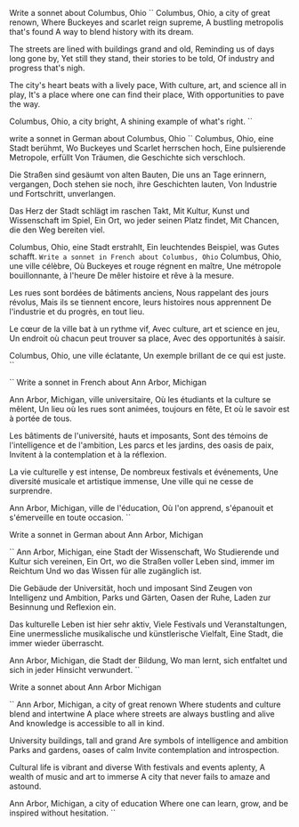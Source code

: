 



Write a sonnet about Columbus, Ohio
``
Columbus, Ohio, a city of great renown,
Where Buckeyes and scarlet reign supreme,
A bustling metropolis that's found
A way to blend history with its dream.

The streets are lined with buildings grand and old,
Reminding us of days long gone by,
Yet still they stand, their stories to be told,
Of industry and progress that's nigh.

The city's heart beats with a lively pace,
With culture, art, and science all in play,
It's a place where one can find their place,
With opportunities to pave the way.

Columbus, Ohio, a city bright,
A shining example of what's right.
``

write a sonnet in German about Columbus, Ohio
``
Columbus, Ohio, eine Stadt berühmt,
Wo Buckeyes und Scarlet herrschen hoch,
Eine pulsierende Metropole, erfüllt
Von Träumen, die Geschichte sich verschloch.

Die Straßen sind gesäumt von alten Bauten,
Die uns an Tage erinnern, vergangen,
Doch stehen sie noch, ihre Geschichten lauten,
Von Industrie und Fortschritt, unverlangen.

Das Herz der Stadt schlägt im raschen Takt,
Mit Kultur, Kunst und Wissenschaft im Spiel,
Ein Ort, wo jeder seinen Platz findet,
Mit Chancen, die den Weg bereiten viel.

Columbus, Ohio, eine Stadt erstrahlt,
Ein leuchtendes Beispiel, was Gutes schafft.
``
Write a sonnet in French about Columbus, Ohio
``
Columbus, Ohio, une ville célèbre,
Où Buckeyes et rouge régnent en maître,
Une métropole bouillonnante, à l'heure
De mêler histoire et rêve à la mesure.

Les rues sont bordées de bâtiments anciens,
Nous rappelant des jours révolus,
Mais ils se tiennent encore, leurs histoires nous apprennent
De l'industrie et du progrès, en tout lieu.

Le cœur de la ville bat à un rythme vif,
Avec culture, art et science en jeu,
Un endroit où chacun peut trouver sa place,
Avec des opportunités à saisir.

Columbus, Ohio, une ville éclatante,
Un exemple brillant de ce qui est juste.
``

``
Write a sonnet in French about Ann Arbor, Michigan

Ann Arbor, Michigan, ville universitaire,
Où les étudiants et la culture se mêlent,
Un lieu où les rues sont animées, toujours en fête,
Et où le savoir est à portée de tous.

Les bâtiments de l'université, hauts et imposants,
Sont des témoins de l'intelligence et de l'ambition,
Les parcs et les jardins, des oasis de paix,
Invitent à la contemplation et à la réflexion.

La vie culturelle y est intense,
De nombreux festivals et événements,
Une diversité musicale et artistique immense,
Une ville qui ne cesse de surprendre.

Ann Arbor, Michigan, ville de l'éducation,
Où l'on apprend, s'épanouit et s'émerveille en toute occasion.
``

Write a sonnet in German about Ann Arbor, Michigan

``
Ann Arbor, Michigan, eine Stadt der Wissenschaft,
Wo Studierende und Kultur sich vereinen,
Ein Ort, wo die Straßen voller Leben sind, immer im Reichtum
Und wo das Wissen für alle zugänglich ist.

Die Gebäude der Universität, hoch und imposant
Sind Zeugen von Intelligenz und Ambition,
Parks und Gärten, Oasen der Ruhe,
Laden zur Besinnung und Reflexion ein.

Das kulturelle Leben ist hier sehr aktiv,
Viele Festivals und Veranstaltungen,
Eine unermessliche musikalische und künstlerische Vielfalt,
Eine Stadt, die immer wieder überrascht.

Ann Arbor, Michigan, die Stadt der Bildung,
Wo man lernt, sich entfaltet und sich in jeder Hinsicht verwundert.
``

Write a sonnet about Ann Arbor Michigan

``
Ann Arbor, Michigan, a city of great renown
Where students and culture blend and intertwine
A place where streets are always bustling and alive
And knowledge is accessible to all in kind.

University buildings, tall and grand
Are symbols of intelligence and ambition
Parks and gardens, oases of calm
Invite contemplation and introspection.

Cultural life is vibrant and diverse
With festivals and events aplenty,
A wealth of music and art to immerse
A city that never fails to amaze and astound.

Ann Arbor, Michigan, a city of education
Where one can learn, grow, and be inspired without hesitation.
``
